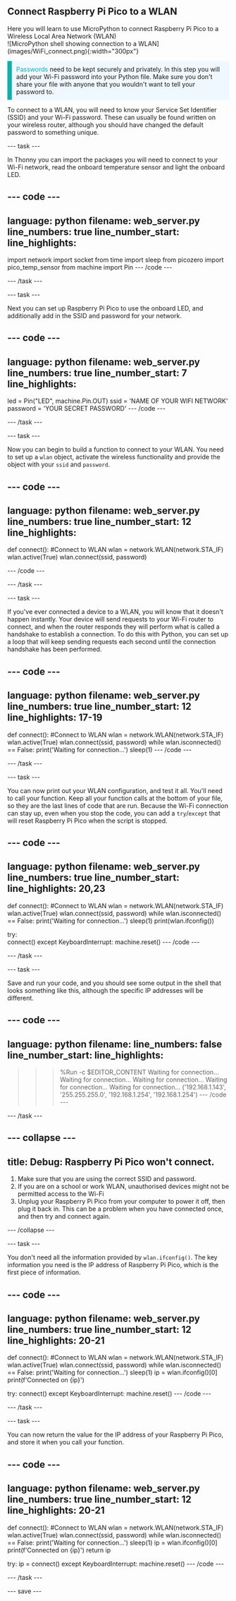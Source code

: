## Connect Raspberry Pi Pico to a WLAN

<div style="display: flex; flex-wrap: wrap">
<div style="flex-basis: 200px; flex-grow: 1; margin-right: 15px;">
Here you will learn to use MicroPython to connect Raspberry Pi Pico to a Wireless Local Area Network (WLAN)
</div>
<div>
![MicroPython shell showing connection to a WLAN](images/WiFi_connect.png){:width="300px"}
</div>
</div>

<p style='border-left: solid; border-width:10px; border-color: #0faeb0; background-color: aliceblue; padding: 10px;'>
<span style="color: #0faeb0">Passwords</span> need to be kept securely and privately. In this step you will add your Wi-Fi password into your Python file. Make sure you don't share your file with anyone that you wouldn't want to tell your password to.</p>

To connect to a WLAN, you will need to know your Service Set Identifier (SSID) and your Wi-Fi password. These can usually be found written on your wireless router, although you should have changed the default password to something unique.

--- task ---

In Thonny you can import the packages you will need to connect to your Wi-Fi network, read the onboard temperature sensor and light the onboard LED.

--- code ---
---
language: python
filename: web_server.py
line_numbers: true
line_number_start: 
line_highlights: 
---
import network
import socket
from time import sleep
from picozero import pico_temp_sensor
from machine import Pin
--- /code ---

--- /task ---

--- task ---

Next you can set up Raspberry Pi Pico to use the onboard LED, and additionally add in the SSID and password for your network.

--- code ---
---
language: python
filename: web_server.py
line_numbers: true
line_number_start: 7
line_highlights: 
---
led = Pin("LED", machine.Pin.OUT)
ssid = 'NAME OF YOUR WIFI NETWORK'
password = 'YOUR SECRET PASSWORD'
--- /code ---

--- /task ---

--- task ---

Now you can begin to build a function to connect to your WLAN. You need to set up a `wlan` object, activate the wireless functionality and provide the object with your `ssid` and `password`.

--- code ---
---
language: python
filename: web_server.py
line_numbers: true
line_number_start: 12
line_highlights: 
---
def connect():
    #Connect to WLAN
    wlan = network.WLAN(network.STA_IF)
    wlan.active(True)
    wlan.connect(ssid, password)

--- /code ---

--- /task ---

--- task ---

If you've ever connected a device to a WLAN, you will know that it doesn't happen instantly. Your device will send requests to your Wi-Fi router to connect, and when the router responds they will perform what is called a handshake to establish a connection. To do this with Python, you can set up a loop that will keep sending requests each second until the connection handshake has been performed.

--- code ---
---
language: python
filename: web_server.py
line_numbers: true
line_number_start: 12
line_highlights: 17-19
---
def connect():
    #Connect to WLAN
    wlan = network.WLAN(network.STA_IF)
    wlan.active(True)
    wlan.connect(ssid, password)
    while wlan.isconnected() == False:
        print('Waiting for connection...')
        sleep(1)
--- /code ---

--- /task ---

--- task ---

You can now print out your WLAN configuration, and test it all. You'll need to call your function. Keep all your function calls at the bottom of your file, so they are the last lines of code that are run. Because the Wi-Fi connection can stay up, even when you stop the code, you can add a `try`/`except` that will reset Raspberry Pi Pico when the script is stopped.

--- code ---
---
language: python
filename: web_server.py
line_numbers: true
line_number_start: 
line_highlights: 20,23
---
def connect():
    #Connect to WLAN
    wlan = network.WLAN(network.STA_IF)
    wlan.active(True)
    wlan.connect(ssid, password)
    while wlan.isconnected() == False:
        print('Waiting for connection...')
        sleep(1)
    print(wlan.ifconfig())

try:    
    connect()
except KeyboardInterrupt:
        machine.reset()
--- /code ---

--- /task ---

--- task ---

Save and run your code, and you should see some output in the shell that looks something like this, although the specific IP addresses will be different.

--- code ---
---
language: python
filename: 
line_numbers: false
line_number_start: 
line_highlights: 
---
>>> %Run -c $EDITOR_CONTENT
Waiting for connection...
Waiting for connection...
Waiting for connection...
Waiting for connection...
Waiting for connection...
('192.168.1.143', '255.255.255.0', '192.168.1.254', '192.168.1.254')
--- /code ---

--- /task ---

--- collapse ---
---
title: Debug: Raspberry Pi Pico won't connect.
---
1. Make sure that you are using the correct SSID and password.
2. If you are on a school or work WLAN, unauthorised devices might not be permitted access to the Wi-Fi
3. Unplug your Raspberry Pi Pico from your computer to power it off, then plug it back in. This can be a problem when you have connected once, and then try and connect again.

--- /collapse ---

--- task ---

You don't need all the information provided by `wlan.ifconfig()`. The key information you need is the IP address of Raspberry Pi Pico, which is the first piece of information.

--- code ---
---
language: python
filename: web_server.py
line_numbers: true
line_number_start: 12
line_highlights: 20-21
---
def connect():
    #Connect to WLAN
    wlan = network.WLAN(network.STA_IF)
    wlan.active(True)
    wlan.connect(ssid, password)
    while wlan.isconnected() == False:
        print('Waiting for connection...')
        sleep(1)
    ip = wlan.ifconfig()[0]
    print(f'Connected on {ip}')
    

try:
    connect()
except KeyboardInterrupt:
        machine.reset()
--- /code ---

--- /task ---

--- task ---

You can now return the value for the IP address of your Raspberry Pi Pico, and store it when you call your function.

--- code ---
---
language: python
filename: web_server.py
line_numbers: true
line_number_start: 12
line_highlights: 20-21
---
def connect():
    #Connect to WLAN
    wlan = network.WLAN(network.STA_IF)
    wlan.active(True)
    wlan.connect(ssid, password)
    while wlan.isconnected() == False:
        print('Waiting for connection...')
        sleep(1)
    ip = wlan.ifconfig()[0]
    print(f'Connected on {ip}')
    return ip
    

try:
    ip = connect()
except KeyboardInterrupt:
        machine.reset()
--- /code ---

--- /task ---

--- save ---